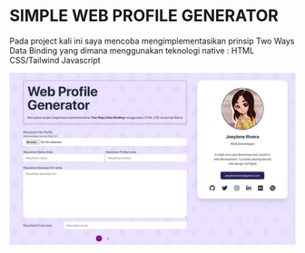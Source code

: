 # SIMPLE WEB PROFILE GENERATOR

Pada project kali ini saya mencoba mengimplementasikan prinsip Two Ways Data Binding yang dimana menggunakan teknologi native : HTML CSS/Tailwind Javascript

![](src/images/PROFILE-MAKER.png)
